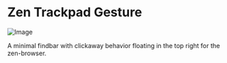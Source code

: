 # Zen Trackpad Gesture

![Image](./"example.pmg")

A minimal findbar with clickaway behavior floating in the top right for the zen-browser.
